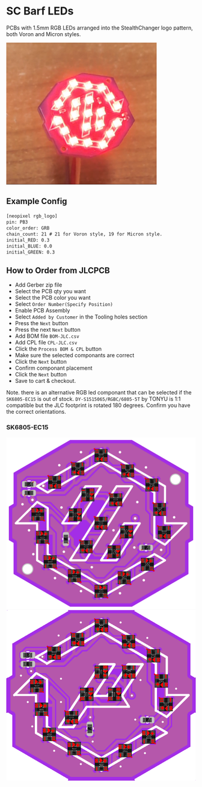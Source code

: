 # SC Barf LEDs

PCBs with 1.5mm RGB LEDs arranged into the StealthChanger logo pattern, both Voron and Micron styles.

<img src="images/1.png" width=400>

## Example Config

```text
[neopixel rgb_logo]
pin: PB3
color_order: GRB
chain_count: 21 # 21 for Voron style, 19 for Micron style.
initial_RED: 0.3
initial_BLUE: 0.0
initial_GREEN: 0.3
```

## How to Order from JLCPCB

- Add Gerber zip file
- Select the PCB qty you want
- Select the PCB color you want
- Select `Order Number(Specify Position)`
- Enable PCB Assembly
- Select `Added by Customer` in the Tooling holes section
- Press the `Next` button
- Press the next `Next` button
- Add BOM file `BOM-JLC.csv`
- Add CPL file `CPL-JLC.csv`
- Click the `Process BOM & CPL` button
- Make sure the selected componants are correct
- Click the `Next` button
- Confirm componant placement
- Click the `Next` button
- Save to cart & checkout.

Note. there is an alternative RGB led componant that can be selected if the `SK6805-EC15` is out of stock. `DY-S1515065/RGBC/6805-5T` by TONYU is 1:1 compatible but the JLC footprint is rotated 180 degrees. Confirm you have the correct orientations.

### SK6805-EC15
<img src="images/corrcet_placement.png" width=800>
<img src="images/correct_placement_micron.png" width=800>
